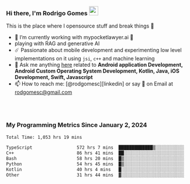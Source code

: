 
### Hi there, I'm Rodrigo Gomes <img src="https://media.giphy.com/media/hvRJCLFzcasrR4ia7z/giphy.gif" width="25px">
This is the place where I opensource stuff and break things 🤣
- 🔭 I’m currently working with mypocketlawyer.ai 💜
- playing with RAG and generative AI
- ☄️ Passionate about mobile development and experimenting low level implementations on it using `jsi`, `c++` and machine learning
- 💬 Ask me anything [here](https://github.com/rodgomesc/rodgomesc/issues) related to <b>Android application Development, Android Custom Operating System Development, Kotlin, Java, iOS Development, Swift, Javascript</b>
- 📫 How to reach me: [@rodgomesc][linkedin] or say 👋 on Email at [rodgomesc@gmail.com](mailto:rodgomesc@gmail.com)


<br/>

<!-- 
<picture>
  <img src="/github-metrics.svg" alt="Metrics">
</picture>
-->

</br>

### My Programming Metrics Since January 2, 2024 


<!--START_SECTION:waka-->

```txt
Total Time: 1,053 hrs 19 mins

TypeScript                 572 hrs 7 mins  █████████████▒░░░░░░░░░░░   52.73 %
C++                        86 hrs 41 mins  ██░░░░░░░░░░░░░░░░░░░░░░░   07.99 %
Bash                       58 hrs 20 mins  █▒░░░░░░░░░░░░░░░░░░░░░░░   05.38 %
Python                     54 hrs 45 mins  █▒░░░░░░░░░░░░░░░░░░░░░░░   05.05 %
Kotlin                     40 hrs 4 mins   █░░░░░░░░░░░░░░░░░░░░░░░░   03.69 %
Other                      31 hrs 44 mins  ▓░░░░░░░░░░░░░░░░░░░░░░░░   02.93 %
```

<!--END_SECTION:waka-->
